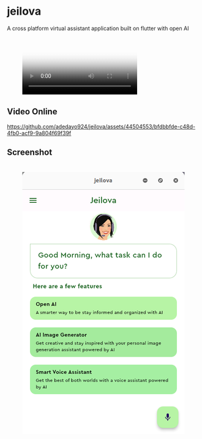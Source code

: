 # jeilova

A cross platform virtual assistant application built on flutter with open AI
<figure class="video_container">
  <video controls="true" allowfullscreen="true" poster="./screenshots/Screenshot from 2023-06-02 05-51-16.png">
    <source src="./demo-video/jeilova.mp4" type="video/mp4">
  </video>
</figure>

## Video Online 
https://github.com/adedayo924/jeilova/assets/44504553/bfdbbfde-c48d-4fb0-acf9-9a804f69f39f

## Screenshot 
<h1 align="center"><img src="./jeilovaui.png"></h1>


